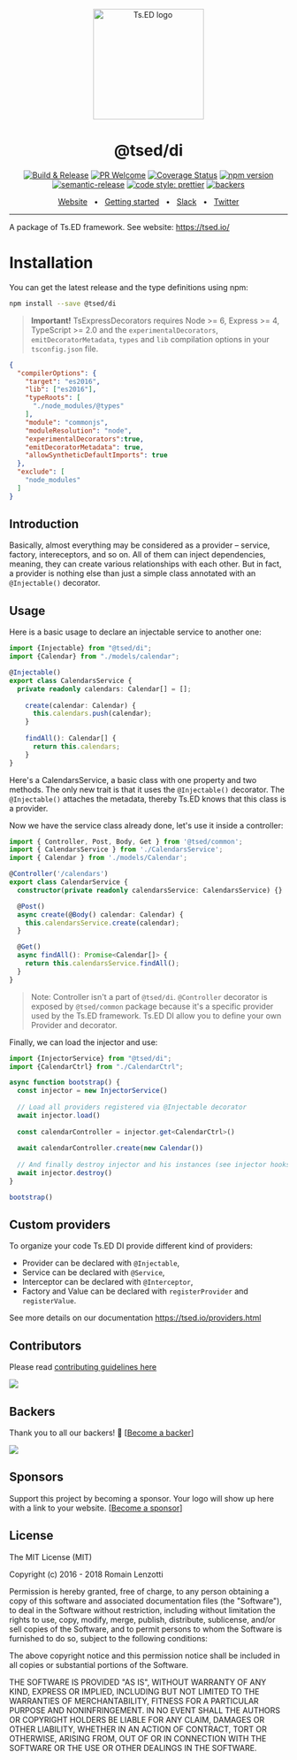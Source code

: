 <p style="text-align: center" align="center">
 <a href="https://tsed.io" target="_blank"><img src="https://tsed.io/tsed-og.png" width="200" alt="Ts.ED logo"/></a>
</p>

<div align="center">
   <h1>@tsed/di</h1>

[![Build & Release](https://github.com/tsedio/tsed/workflows/Build%20&%20Release/badge.svg)](https://github.com/tsedio/tsed/actions?query=workflow%3A%22Build+%26+Release%22)
[![PR Welcome](https://img.shields.io/badge/PRs-welcome-brightgreen.svg)](https://github.com/tsedio/tsed/blob/master/CONTRIBUTING.md)
[![Coverage Status](https://coveralls.io/repos/github/tsedio/tsed/badge.svg?branch=production)](https://coveralls.io/github/tsedio/tsed?branch=production)
[![npm version](https://badge.fury.io/js/%40tsed%2Fcommon.svg)](https://badge.fury.io/js/%40tsed%2Fcommon)
[![semantic-release](https://img.shields.io/badge/%20%20%F0%9F%93%A6%F0%9F%9A%80-semantic--release-e10079.svg)](https://github.com/semantic-release/semantic-release)
[![code style: prettier](https://img.shields.io/badge/code_style-prettier-ff69b4.svg?style=flat-square)](https://github.com/prettier/prettier)
[![backers](https://opencollective.com/tsed/tiers/badge.svg)](https://opencollective.com/tsed)

</div>

<div align="center">
  <a href="https://tsed.io/">Website</a>
  <span>&nbsp;&nbsp;•&nbsp;&nbsp;</span>
  <a href="https://tsed.io/getting-started/">Getting started</a>
  <span>&nbsp;&nbsp;•&nbsp;&nbsp;</span>
  <a href="https://api.tsed.io/rest/slack/tsedio/tsed">Slack</a>
  <span>&nbsp;&nbsp;•&nbsp;&nbsp;</span>
  <a href="https://twitter.com/TsED_io">Twitter</a>
</div>

<hr />

A package of Ts.ED framework. See website: https://tsed.io/

# Installation

You can get the latest release and the type definitions using npm:
```bash
npm install --save @tsed/di
```

> **Important!** TsExpressDecorators requires Node >= 6, Express >= 4, TypeScript >= 2.0 and 
the `experimentalDecorators`, `emitDecoratorMetadata`, `types` and `lib` compilation 
options in your `tsconfig.json` file.

```json
{
  "compilerOptions": {
    "target": "es2016",
    "lib": ["es2016"],
    "typeRoots": [
      "./node_modules/@types"
    ],
    "module": "commonjs",
    "moduleResolution": "node",
    "experimentalDecorators":true,
    "emitDecoratorMetadata": true,
    "allowSyntheticDefaultImports": true
  },
  "exclude": [
    "node_modules"
  ]
}
```

## Introduction

Basically, almost everything may be considered as a provider – service, factory, intereceptors, and so on. 
All of them can inject dependencies, meaning, they can create various relationships with each other.
 But in fact, a provider is nothing else than just a simple class annotated with an `@Injectable()` decorator.

## Usage

Here is a basic usage to declare an injectable service to another one:

```typescript
import {Injectable} from "@tsed/di";
import {Calendar} from "./models/calendar";

@Injectable()
export class CalendarsService {
  private readonly calendars: Calendar[] = [];
  
    create(calendar: Calendar) {
      this.calendars.push(calendar);
    }
  
    findAll(): Calendar[] {
      return this.calendars;
    }
}
```

Here's a CalendarsService, a basic class with one property and two methods. The only new trait is that it uses the `@Injectable()` decorator.
The `@Injectable()` attaches the metadata, thereby Ts.ED knows that this class is a provider.
  
Now we have the service class already done, let's use it inside a controller:
```typescript
import { Controller, Post, Body, Get } from '@tsed/common';
import { CalendarsService } from './CalendarsService';
import { Calendar } from './models/Calendar';

@Controller('/calendars')
export class CalendarService {
  constructor(private readonly calendarsService: CalendarsService) {}

  @Post()
  async create(@Body() calendar: Calendar) {
    this.calendarsService.create(calendar);
  }

  @Get()
  async findAll(): Promise<Calendar[]> {
    return this.calendarsService.findAll();
  }
}
```
> Note: Controller isn't a part of `@tsed/di`. `@Controller` decorator is exposed by `@tsed/common` package because it's a specific provider
used by the Ts.ED framework. Ts.ED DI allow you to define your own Provider and decorator.


Finally, we can load the injector and use:
```typescript
import {InjectorService} from "@tsed/di";
import {CalendarCtrl} from "./CalendarCtrl";

async function bootstrap() {
  const injector = new InjectorService()
  
  // Load all providers registered via @Injectable decorator
  await injector.load()
        
  const calendarController = injector.get<CalendarCtrl>()
  
  await calendarController.create(new Calendar())
  
  // And finally destroy injector and his instances (see injector hooks)
  await injector.destroy()
}

bootstrap()
```

## Custom providers

To organize your code Ts.ED DI provide different kind of providers:

- Provider can be declared with `@Injectable`,
- Service can be declared with `@Service`,
- Interceptor can be declared with `@Interceptor`,
- Factory and Value can be declared with `registerProvider` and `registerValue`.


See more details on our documentation https://tsed.io/providers.html


## Contributors
Please read [contributing guidelines here](https://tsed.io/CONTRIBUTING.html)

<a href="https://github.com/tsedio/ts-express-decorators/graphs/contributors"><img src="https://opencollective.com/tsed/contributors.svg?width=890" /></a>


## Backers

Thank you to all our backers! 🙏 [[Become a backer](https://opencollective.com/tsed#backer)]

<a href="https://opencollective.com/tsed#backers" target="_blank"><img src="https://opencollective.com/tsed/tiers/backer.svg?width=890"></a>


## Sponsors

Support this project by becoming a sponsor. Your logo will show up here with a link to your website. [[Become a sponsor](https://opencollective.com/tsed#sponsor)]

## License

The MIT License (MIT)

Copyright (c) 2016 - 2018 Romain Lenzotti

Permission is hereby granted, free of charge, to any person obtaining a copy of this software and associated documentation files (the "Software"), to deal in the Software without restriction, including without limitation the rights to use, copy, modify, merge, publish, distribute, sublicense, and/or sell copies of the Software, and to permit persons to whom the Software is furnished to do so, subject to the following conditions:

The above copyright notice and this permission notice shall be included in all copies or substantial portions of the Software.

THE SOFTWARE IS PROVIDED "AS IS", WITHOUT WARRANTY OF ANY KIND, EXPRESS OR IMPLIED, INCLUDING BUT NOT LIMITED TO THE WARRANTIES OF MERCHANTABILITY, FITNESS FOR A PARTICULAR PURPOSE AND NONINFRINGEMENT. IN NO EVENT SHALL THE AUTHORS OR COPYRIGHT HOLDERS BE LIABLE FOR ANY CLAIM, DAMAGES OR OTHER LIABILITY, WHETHER IN AN ACTION OF CONTRACT, TORT OR OTHERWISE, ARISING FROM, OUT OF OR IN CONNECTION WITH THE SOFTWARE OR THE USE OR OTHER DEALINGS IN THE SOFTWARE.

